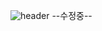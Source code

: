 ![header](https://capsule-render.vercel.app/api?type=waving&color=n&text=Simjaesung&desc=simsorry&descAlign=80&descAlignY=50&fontAlign=70&fontAlignY=30&height=170&fontSize=50&animation=fadeIn&fontColor=f7f5f5)
--수정중--
